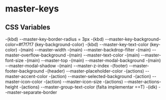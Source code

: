 # master-keys
## CSS Variables
-(kbd)		--master-key-border-radius = 3px
-(kbd)		--master-key-background-color=#f7f7f7	(key-background-color)
-(kbd)		--master-key-text-color		(key-color)
-(main)		--master-width
-(main)		--master-backdrop-filter
-(main)		--master-overflow-background
-(main)		--master-text-color
-(main)		--master-font-size
-(main)		--master-top
-(main)		--master-modal-background
-(main)		--master-modal-shadow
-(main)		--master-z-index
-(footer)	--master-footer-background
-(header)	--master-placeholder-color
-(actions)	--master-accent-color
-(action)	--master-selected-background
-(action)	--master-icon-color
-(action)	--master-icon-size
-(actions)	--master-actions-height
-(actions)	--master-group-text-color		(falta implementar ==T)
-(idk)		--master-separate-border